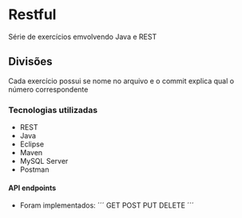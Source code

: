 # Restful
Série de exercícios emvolvendo Java e REST

## Divisões
Cada exercício possui se nome no arquivo e o commit explica qual o número correspondente

### Tecnologias utilizadas
- REST
- Java
- Eclipse
- Maven
- MySQL Server
- Postman

#### API endpoints
- Foram implementados:
´´´
GET POST PUT DELETE
´´´
